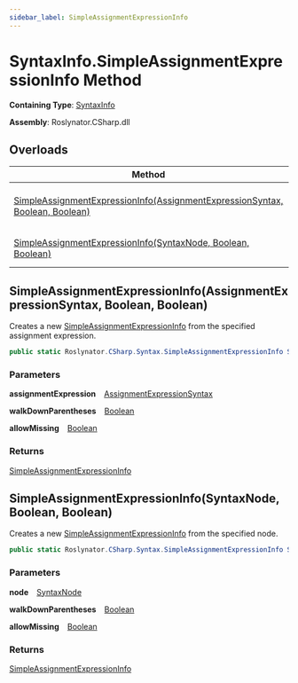 ```yaml
---
sidebar_label: SimpleAssignmentExpressionInfo
---
```


# SyntaxInfo\.SimpleAssignmentExpressionInfo Method

**Containing Type**: [SyntaxInfo](../index.md)

**Assembly**: Roslynator\.CSharp\.dll

## Overloads

| Method | Summary |
| ------ | ------- |
| [SimpleAssignmentExpressionInfo(AssignmentExpressionSyntax, Boolean, Boolean)](#3198633426) | Creates a new [SimpleAssignmentExpressionInfo](../../Syntax/SimpleAssignmentExpressionInfo/index.md) from the specified assignment expression\. |
| [SimpleAssignmentExpressionInfo(SyntaxNode, Boolean, Boolean)](#991779826) | Creates a new [SimpleAssignmentExpressionInfo](../../Syntax/SimpleAssignmentExpressionInfo/index.md) from the specified node\. |

<a id="3198633426"></a>

## SimpleAssignmentExpressionInfo\(AssignmentExpressionSyntax, Boolean, Boolean\) 

  
Creates a new [SimpleAssignmentExpressionInfo](../../Syntax/SimpleAssignmentExpressionInfo/index.md) from the specified assignment expression\.

```csharp
public static Roslynator.CSharp.Syntax.SimpleAssignmentExpressionInfo SimpleAssignmentExpressionInfo(Microsoft.CodeAnalysis.CSharp.Syntax.AssignmentExpressionSyntax assignmentExpression, bool walkDownParentheses = true, bool allowMissing = false)
```

### Parameters

**assignmentExpression** &ensp; [AssignmentExpressionSyntax](https://docs.microsoft.com/en-us/dotnet/api/microsoft.codeanalysis.csharp.syntax.assignmentexpressionsyntax)

**walkDownParentheses** &ensp; [Boolean](https://docs.microsoft.com/en-us/dotnet/api/system.boolean)

**allowMissing** &ensp; [Boolean](https://docs.microsoft.com/en-us/dotnet/api/system.boolean)

### Returns

[SimpleAssignmentExpressionInfo](../../Syntax/SimpleAssignmentExpressionInfo/index.md)

<a id="991779826"></a>

## SimpleAssignmentExpressionInfo\(SyntaxNode, Boolean, Boolean\) 

  
Creates a new [SimpleAssignmentExpressionInfo](../../Syntax/SimpleAssignmentExpressionInfo/index.md) from the specified node\.

```csharp
public static Roslynator.CSharp.Syntax.SimpleAssignmentExpressionInfo SimpleAssignmentExpressionInfo(Microsoft.CodeAnalysis.SyntaxNode node, bool walkDownParentheses = true, bool allowMissing = false)
```

### Parameters

**node** &ensp; [SyntaxNode](https://docs.microsoft.com/en-us/dotnet/api/microsoft.codeanalysis.syntaxnode)

**walkDownParentheses** &ensp; [Boolean](https://docs.microsoft.com/en-us/dotnet/api/system.boolean)

**allowMissing** &ensp; [Boolean](https://docs.microsoft.com/en-us/dotnet/api/system.boolean)

### Returns

[SimpleAssignmentExpressionInfo](../../Syntax/SimpleAssignmentExpressionInfo/index.md)

